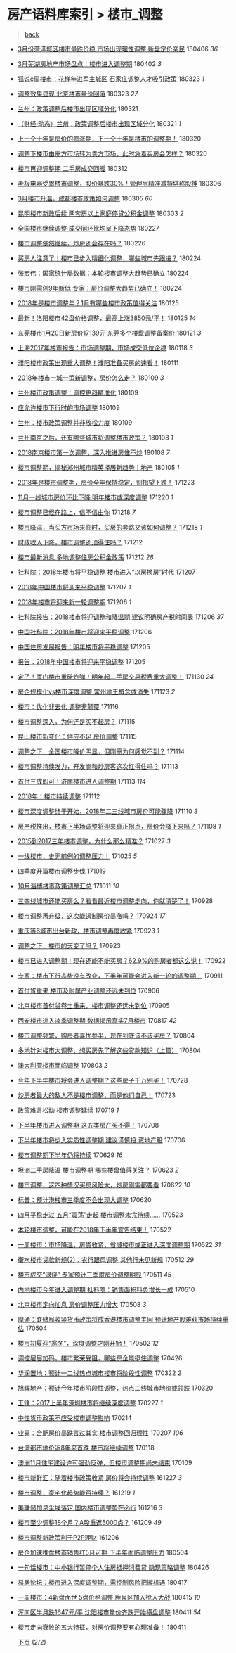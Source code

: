 [房产语料库索引](../../README.md)  > [楼市_调整](楼市_调整.md)
====
> [back](../README.md)

- [3月份菏泽城区楼市量跌价稳  市场出现理性调整  新盘定价亲民](http://jkwz.applinzi.com/ittc/7088814549249819665.html#3%E6%9C%88%E4%BB%BD%E8%8F%8F%E6%B3%BD%E5%9F%8E%E5%8C%BA%E6%A5%BC%E5%B8%82%E9%87%8F%E8%B7%8C%E4%BB%B7%E7%A8%B3++%E5%B8%82%E5%9C%BA%E5%87%BA%E7%8E%B0%E7%90%86%E6%80%A7%E8%B0%83%E6%95%B4++%E6%96%B0%E7%9B%98%E5%AE%9A%E4%BB%B7%E4%BA%B2%E6%B0%91) 180406 *36* 
- [3月芜湖房地产市场盘点：楼市进入调整期](http://jkwz.applinzi.com/ittc/7087344026225476615.html#3%E6%9C%88%E8%8A%9C%E6%B9%96%E6%88%BF%E5%9C%B0%E4%BA%A7%E5%B8%82%E5%9C%BA%E7%9B%98%E7%82%B9%EF%BC%9A%E6%A5%BC%E5%B8%82%E8%BF%9B%E5%85%A5%E8%B0%83%E6%95%B4%E6%9C%9F) 180402 *3* 
- [狐说e周楼市：花样年进军主城区 石家庄调整人才吸引政策](http://jkwz.applinzi.com/ittc/7083620776249132049.html#%E7%8B%90%E8%AF%B4e%E5%91%A8%E6%A5%BC%E5%B8%82%EF%BC%9A%E8%8A%B1%E6%A0%B7%E5%B9%B4%E8%BF%9B%E5%86%9B%E4%B8%BB%E5%9F%8E%E5%8C%BA+%E7%9F%B3%E5%AE%B6%E5%BA%84%E8%B0%83%E6%95%B4%E4%BA%BA%E6%89%8D%E5%90%B8%E5%BC%95%E6%94%BF%E7%AD%96) 180323 *1* 
- [调整效果显现 北京楼市量价回落](http://jkwz.applinzi.com/ittc/7083517562652722192.html#%E8%B0%83%E6%95%B4%E6%95%88%E6%9E%9C%E6%98%BE%E7%8E%B0+%E5%8C%97%E4%BA%AC%E6%A5%BC%E5%B8%82%E9%87%8F%E4%BB%B7%E5%9B%9E%E8%90%BD) 180323 *27* 
- [兰州：政策调整后楼市出现区域分化](http://jkwz.applinzi.com/ittc/7082921753972311046.html#%E5%85%B0%E5%B7%9E%EF%BC%9A%E6%94%BF%E7%AD%96%E8%B0%83%E6%95%B4%E5%90%8E%E6%A5%BC%E5%B8%82%E5%87%BA%E7%8E%B0%E5%8C%BA%E5%9F%9F%E5%88%86%E5%8C%96) 180321  
- [（财经·动态）兰州：政策调整后楼市出现区域分化](http://jkwz.applinzi.com/ittc/7082871397510808587.html#%EF%BC%88%E8%B4%A2%E7%BB%8F%C2%B7%E5%8A%A8%E6%80%81%EF%BC%89%E5%85%B0%E5%B7%9E%EF%BC%9A%E6%94%BF%E7%AD%96%E8%B0%83%E6%95%B4%E5%90%8E%E6%A5%BC%E5%B8%82%E5%87%BA%E7%8E%B0%E5%8C%BA%E5%9F%9F%E5%88%86%E5%8C%96) 180321 *1* 
- [上一个十年是房价的疯涨期，下一个十年是楼市的调整期！](http://jkwz.applinzi.com/ittc/7082618156596331526.html#%E4%B8%8A%E4%B8%80%E4%B8%AA%E5%8D%81%E5%B9%B4%E6%98%AF%E6%88%BF%E4%BB%B7%E7%9A%84%E7%96%AF%E6%B6%A8%E6%9C%9F%EF%BC%8C%E4%B8%8B%E4%B8%80%E4%B8%AA%E5%8D%81%E5%B9%B4%E6%98%AF%E6%A5%BC%E5%B8%82%E7%9A%84%E8%B0%83%E6%95%B4%E6%9C%9F%EF%BC%81) 180320  
- [调整下楼市由需方市场转为卖方市场，此时急着买房会怎样？](http://jkwz.applinzi.com/ittc/7082299416675615761.html#%E8%B0%83%E6%95%B4%E4%B8%8B%E6%A5%BC%E5%B8%82%E7%94%B1%E9%9C%80%E6%96%B9%E5%B8%82%E5%9C%BA%E8%BD%AC%E4%B8%BA%E5%8D%96%E6%96%B9%E5%B8%82%E5%9C%BA%EF%BC%8C%E6%AD%A4%E6%97%B6%E6%80%A5%E7%9D%80%E4%B9%B0%E6%88%BF%E4%BC%9A%E6%80%8E%E6%A0%B7%EF%BC%9F) 180320  
- [楼市再迎调整期 二手房成交回暖](http://jkwz.applinzi.com/ittc/7079667861943747595.html#%E6%A5%BC%E5%B8%82%E5%86%8D%E8%BF%8E%E8%B0%83%E6%95%B4%E6%9C%9F+%E4%BA%8C%E6%89%8B%E6%88%BF%E6%88%90%E4%BA%A4%E5%9B%9E%E6%9A%96) 180312  
- [老板电器受累楼市调整，股价暴跌30%！管理层精准减持堪称股神](http://jkwz.applinzi.com/ittc/7077326225674863627.html#%E8%80%81%E6%9D%BF%E7%94%B5%E5%99%A8%E5%8F%97%E7%B4%AF%E6%A5%BC%E5%B8%82%E8%B0%83%E6%95%B4%EF%BC%8C%E8%82%A1%E4%BB%B7%E6%9A%B4%E8%B7%8C30%25%EF%BC%81%E7%AE%A1%E7%90%86%E5%B1%82%E7%B2%BE%E5%87%86%E5%87%8F%E6%8C%81%E5%A0%AA%E7%A7%B0%E8%82%A1%E7%A5%9E) 180306  
- [3月楼市升温，成都楼市政策如何调整](http://jkwz.applinzi.com/ittc/7076959424105415696.html#3%E6%9C%88%E6%A5%BC%E5%B8%82%E5%8D%87%E6%B8%A9%EF%BC%8C%E6%88%90%E9%83%BD%E6%A5%BC%E5%B8%82%E6%94%BF%E7%AD%96%E5%A6%82%E4%BD%95%E8%B0%83%E6%95%B4) 180305 *60* 
- [昆明楼市新政后续 两套房以上家庭停贷公积金调整](http://jkwz.applinzi.com/ittc/7076170249940763665.html#%E6%98%86%E6%98%8E%E6%A5%BC%E5%B8%82%E6%96%B0%E6%94%BF%E5%90%8E%E7%BB%AD+%E4%B8%A4%E5%A5%97%E6%88%BF%E4%BB%A5%E4%B8%8A%E5%AE%B6%E5%BA%AD%E5%81%9C%E8%B4%B7%E5%85%AC%E7%A7%AF%E9%87%91%E8%B0%83%E6%95%B4) 180303 *2* 
- [全国楼市继续调整 成交同环比均呈下降态势](http://jkwz.applinzi.com/ittc/7074782372329686023.html#%E5%85%A8%E5%9B%BD%E6%A5%BC%E5%B8%82%E7%BB%A7%E7%BB%AD%E8%B0%83%E6%95%B4+%E6%88%90%E4%BA%A4%E5%90%8C%E7%8E%AF%E6%AF%94%E5%9D%87%E5%91%88%E4%B8%8B%E9%99%8D%E6%80%81%E5%8A%BF) 180227  
- [楼市调整依然继续，炒房还会存在吗？](http://jkwz.applinzi.com/ittc/7074523858197808134.html#%E6%A5%BC%E5%B8%82%E8%B0%83%E6%95%B4%E4%BE%9D%E7%84%B6%E7%BB%A7%E7%BB%AD%EF%BC%8C%E7%82%92%E6%88%BF%E8%BF%98%E4%BC%9A%E5%AD%98%E5%9C%A8%E5%90%97%EF%BC%9F) 180226  
- [买房人注意了！楼市已步入精细化调整，哪些城市先跟进？](http://jkwz.applinzi.com/ittc/7073718299135575050.html#%E4%B9%B0%E6%88%BF%E4%BA%BA%E6%B3%A8%E6%84%8F%E4%BA%86%EF%BC%81%E6%A5%BC%E5%B8%82%E5%B7%B2%E6%AD%A5%E5%85%A5%E7%B2%BE%E7%BB%86%E5%8C%96%E8%B0%83%E6%95%B4%EF%BC%8C%E5%93%AA%E4%BA%9B%E5%9F%8E%E5%B8%82%E5%85%88%E8%B7%9F%E8%BF%9B%EF%BC%9F) 180224  
- [张宏伟：国家统计局数据：本轮楼市调整大趋势已确立](http://jkwz.applinzi.com/ittc/7073711139622224903.html#%E5%BC%A0%E5%AE%8F%E4%BC%9F%EF%BC%9A%E5%9B%BD%E5%AE%B6%E7%BB%9F%E8%AE%A1%E5%B1%80%E6%95%B0%E6%8D%AE%EF%BC%9A%E6%9C%AC%E8%BD%AE%E6%A5%BC%E5%B8%82%E8%B0%83%E6%95%B4%E5%A4%A7%E8%B6%8B%E5%8A%BF%E5%B7%B2%E7%A1%AE%E7%AB%8B) 180224  
- [楼市刚需创9年新低 专家：房价调整大趋势已确立！](http://jkwz.applinzi.com/ittc/7073694484376585226.html#%E6%A5%BC%E5%B8%82%E5%88%9A%E9%9C%80%E5%88%9B9%E5%B9%B4%E6%96%B0%E4%BD%8E+%E4%B8%93%E5%AE%B6%EF%BC%9A%E6%88%BF%E4%BB%B7%E8%B0%83%E6%95%B4%E5%A4%A7%E8%B6%8B%E5%8A%BF%E5%B7%B2%E7%A1%AE%E7%AB%8B%EF%BC%81) 180224  
- [2018年是楼市调整年？1月有哪些楼市政策值得关注](http://jkwz.applinzi.com/ittc/7062551213013206027.html#2018%E5%B9%B4%E6%98%AF%E6%A5%BC%E5%B8%82%E8%B0%83%E6%95%B4%E5%B9%B4%EF%BC%9F1%E6%9C%88%E6%9C%89%E5%93%AA%E4%BA%9B%E6%A5%BC%E5%B8%82%E6%94%BF%E7%AD%96%E5%80%BC%E5%BE%97%E5%85%B3%E6%B3%A8) 180125  
- [最新！洛阳楼市42盘价格调整，最高上涨3850元/平！](http://jkwz.applinzi.com/ittc/7062531665300030480.html#%E6%9C%80%E6%96%B0%EF%BC%81%E6%B4%9B%E9%98%B3%E6%A5%BC%E5%B8%8242%E7%9B%98%E4%BB%B7%E6%A0%BC%E8%B0%83%E6%95%B4%EF%BC%8C%E6%9C%80%E9%AB%98%E4%B8%8A%E6%B6%A83850%E5%85%83%2F%E5%B9%B3%EF%BC%81) 180125 *14* 
- [东莞楼市1月20日新房价17139元 东莞多个楼盘调整备案价](http://jkwz.applinzi.com/ittc/7061122332016247814.html#%E4%B8%9C%E8%8E%9E%E6%A5%BC%E5%B8%821%E6%9C%8820%E6%97%A5%E6%96%B0%E6%88%BF%E4%BB%B717139%E5%85%83+%E4%B8%9C%E8%8E%9E%E5%A4%9A%E4%B8%AA%E6%A5%BC%E7%9B%98%E8%B0%83%E6%95%B4%E5%A4%87%E6%A1%88%E4%BB%B7) 180121 *3* 
- [上海2017年楼市报告：市场调整期，市场成交低位企稳](http://jkwz.applinzi.com/ittc/7059962033401758730.html#%E4%B8%8A%E6%B5%B72017%E5%B9%B4%E6%A5%BC%E5%B8%82%E6%8A%A5%E5%91%8A%EF%BC%9A%E5%B8%82%E5%9C%BA%E8%B0%83%E6%95%B4%E6%9C%9F%EF%BC%8C%E5%B8%82%E5%9C%BA%E6%88%90%E4%BA%A4%E4%BD%8E%E4%BD%8D%E4%BC%81%E7%A8%B3) 180118 *3* 
- [濮阳楼市政策出现重大调整！濮阳准备买房的速看！](http://jkwz.applinzi.com/ittc/7057195524577297415.html#%E6%BF%AE%E9%98%B3%E6%A5%BC%E5%B8%82%E6%94%BF%E7%AD%96%E5%87%BA%E7%8E%B0%E9%87%8D%E5%A4%A7%E8%B0%83%E6%95%B4%EF%BC%81%E6%BF%AE%E9%98%B3%E5%87%86%E5%A4%87%E4%B9%B0%E6%88%BF%E7%9A%84%E9%80%9F%E7%9C%8B%EF%BC%81) 180111  
- [2018年楼市一城一策新调整，房价怎么走？](http://jkwz.applinzi.com/ittc/7056730206532797450.html#2018%E5%B9%B4%E6%A5%BC%E5%B8%82%E4%B8%80%E5%9F%8E%E4%B8%80%E7%AD%96%E6%96%B0%E8%B0%83%E6%95%B4%EF%BC%8C%E6%88%BF%E4%BB%B7%E6%80%8E%E4%B9%88%E8%B5%B0%EF%BC%9F) 180109 *3* 
- [兰州楼市政策调整：调控更趋精准化](http://jkwz.applinzi.com/ittc/7056708632526193670.html#%E5%85%B0%E5%B7%9E%E6%A5%BC%E5%B8%82%E6%94%BF%E7%AD%96%E8%B0%83%E6%95%B4%EF%BC%9A%E8%B0%83%E6%8E%A7%E6%9B%B4%E8%B6%8B%E7%B2%BE%E5%87%86%E5%8C%96) 180109  
- [应允许楼市下行时的市场调整](http://jkwz.applinzi.com/ittc/7056523409578525712.html#%E5%BA%94%E5%85%81%E8%AE%B8%E6%A5%BC%E5%B8%82%E4%B8%8B%E8%A1%8C%E6%97%B6%E7%9A%84%E5%B8%82%E5%9C%BA%E8%B0%83%E6%95%B4) 180109  
- [兰州：楼市政策调整并非放松力度](http://jkwz.applinzi.com/ittc/7056480951914202123.html#%E5%85%B0%E5%B7%9E%EF%BC%9A%E6%A5%BC%E5%B8%82%E6%94%BF%E7%AD%96%E8%B0%83%E6%95%B4%E5%B9%B6%E9%9D%9E%E6%94%BE%E6%9D%BE%E5%8A%9B%E5%BA%A6) 180109  
- [兰州南京之后，还有哪些城市将调整楼市政策？](http://jkwz.applinzi.com/ittc/7056285852219474950.html#%E5%85%B0%E5%B7%9E%E5%8D%97%E4%BA%AC%E4%B9%8B%E5%90%8E%EF%BC%8C%E8%BF%98%E6%9C%89%E5%93%AA%E4%BA%9B%E5%9F%8E%E5%B8%82%E5%B0%86%E8%B0%83%E6%95%B4%E6%A5%BC%E5%B8%82%E6%94%BF%E7%AD%96%EF%BC%9F) 180108 *1* 
- [2018南京楼市第一次调整，深入推进房住不炒](http://jkwz.applinzi.com/ittc/7056152019952206864.html#2018%E5%8D%97%E4%BA%AC%E6%A5%BC%E5%B8%82%E7%AC%AC%E4%B8%80%E6%AC%A1%E8%B0%83%E6%95%B4%EF%BC%8C%E6%B7%B1%E5%85%A5%E6%8E%A8%E8%BF%9B%E6%88%BF%E4%BD%8F%E4%B8%8D%E7%82%92) 180108 *7* 
- [楼市调整期，揭秘郑州城市精英择居新趋势｜地产](http://jkwz.applinzi.com/ittc/7055036411751695366.html#%E6%A5%BC%E5%B8%82%E8%B0%83%E6%95%B4%E6%9C%9F%EF%BC%8C%E6%8F%AD%E7%A7%98%E9%83%91%E5%B7%9E%E5%9F%8E%E5%B8%82%E7%B2%BE%E8%8B%B1%E6%8B%A9%E5%B1%85%E6%96%B0%E8%B6%8B%E5%8A%BF%EF%BD%9C%E5%9C%B0%E4%BA%A7) 180105 *1* 
- [2018年是楼市调整期，房价全年保持稳定，别指望下跌！](http://jkwz.applinzi.com/ittc/7050054010449429521.html#2018%E5%B9%B4%E6%98%AF%E6%A5%BC%E5%B8%82%E8%B0%83%E6%95%B4%E6%9C%9F%EF%BC%8C%E6%88%BF%E4%BB%B7%E5%85%A8%E5%B9%B4%E4%BF%9D%E6%8C%81%E7%A8%B3%E5%AE%9A%EF%BC%8C%E5%88%AB%E6%8C%87%E6%9C%9B%E4%B8%8B%E8%B7%8C%EF%BC%81) 171223  
- [11月一线城市房价环比下降 明年楼市或深度调整](http://jkwz.applinzi.com/ittc/7048700790124839952.html#11%E6%9C%88%E4%B8%80%E7%BA%BF%E5%9F%8E%E5%B8%82%E6%88%BF%E4%BB%B7%E7%8E%AF%E6%AF%94%E4%B8%8B%E9%99%8D+%E6%98%8E%E5%B9%B4%E6%A5%BC%E5%B8%82%E6%88%96%E6%B7%B1%E5%BA%A6%E8%B0%83%E6%95%B4) 171220 *1* 
- [楼市调整已经在路上，信不信由你](http://jkwz.applinzi.com/ittc/7048422616585470993.html#%E6%A5%BC%E5%B8%82%E8%B0%83%E6%95%B4%E5%B7%B2%E7%BB%8F%E5%9C%A8%E8%B7%AF%E4%B8%8A%EF%BC%8C%E4%BF%A1%E4%B8%8D%E4%BF%A1%E7%94%B1%E4%BD%A0) 171218 *7* 
- [楼市降温，当买方市场来临时，买房的套路又该如何调整？](http://jkwz.applinzi.com/ittc/7048198325080163344.html#%E6%A5%BC%E5%B8%82%E9%99%8D%E6%B8%A9%EF%BC%8C%E5%BD%93%E4%B9%B0%E6%96%B9%E5%B8%82%E5%9C%BA%E6%9D%A5%E4%B8%B4%E6%97%B6%EF%BC%8C%E4%B9%B0%E6%88%BF%E7%9A%84%E5%A5%97%E8%B7%AF%E5%8F%88%E8%AF%A5%E5%A6%82%E4%BD%95%E8%B0%83%E6%95%B4%EF%BC%9F) 171218 *1* 
- [财政收入下降，楼市调整还顶得住吗？](http://jkwz.applinzi.com/ittc/7046310055991837713.html#%E8%B4%A2%E6%94%BF%E6%94%B6%E5%85%A5%E4%B8%8B%E9%99%8D%EF%BC%8C%E6%A5%BC%E5%B8%82%E8%B0%83%E6%95%B4%E8%BF%98%E9%A1%B6%E5%BE%97%E4%BD%8F%E5%90%97%EF%BC%9F) 171212  
- [楼市最新消息 多地调整住房公积金政策](http://jkwz.applinzi.com/ittc/7046157155764274193.html#%E6%A5%BC%E5%B8%82%E6%9C%80%E6%96%B0%E6%B6%88%E6%81%AF+%E5%A4%9A%E5%9C%B0%E8%B0%83%E6%95%B4%E4%BD%8F%E6%88%BF%E5%85%AC%E7%A7%AF%E9%87%91%E6%94%BF%E7%AD%96) 171212 *28* 
- [社科院：2018年楼市将平稳调整 楼市进入“以房换房”时代](http://jkwz.applinzi.com/ittc/7044335014064423952.html#%E7%A4%BE%E7%A7%91%E9%99%A2%EF%BC%9A2018%E5%B9%B4%E6%A5%BC%E5%B8%82%E5%B0%86%E5%B9%B3%E7%A8%B3%E8%B0%83%E6%95%B4+%E6%A5%BC%E5%B8%82%E8%BF%9B%E5%85%A5%E2%80%9C%E4%BB%A5%E6%88%BF%E6%8D%A2%E6%88%BF%E2%80%9D%E6%97%B6%E4%BB%A3) 171207  
- [2018年中国楼市将迎来平稳调整](http://jkwz.applinzi.com/ittc/7044117001419621392.html#2018%E5%B9%B4%E4%B8%AD%E5%9B%BD%E6%A5%BC%E5%B8%82%E5%B0%86%E8%BF%8E%E6%9D%A5%E5%B9%B3%E7%A8%B3%E8%B0%83%E6%95%B4) 171207 *1* 
- [2018年楼市将迎来新一轮调整期](http://jkwz.applinzi.com/ittc/7044004516809147409.html#2018%E5%B9%B4%E6%A5%BC%E5%B8%82%E5%B0%86%E8%BF%8E%E6%9D%A5%E6%96%B0%E4%B8%80%E8%BD%AE%E8%B0%83%E6%95%B4%E6%9C%9F) 171206 *1* 
- [社科院报告：2018楼市将迎调整和降温期 建议明确房产税时间表](http://jkwz.applinzi.com/ittc/7043969286165496848.html#%E7%A4%BE%E7%A7%91%E9%99%A2%E6%8A%A5%E5%91%8A%EF%BC%9A2018%E6%A5%BC%E5%B8%82%E5%B0%86%E8%BF%8E%E8%B0%83%E6%95%B4%E5%92%8C%E9%99%8D%E6%B8%A9%E6%9C%9F+%E5%BB%BA%E8%AE%AE%E6%98%8E%E7%A1%AE%E6%88%BF%E4%BA%A7%E7%A8%8E%E6%97%B6%E9%97%B4%E8%A1%A8) 171206 *37* 
- [中国社科院：2018年楼市将迎来平稳调整](http://jkwz.applinzi.com/ittc/7043885268015252496.html#%E4%B8%AD%E5%9B%BD%E7%A4%BE%E7%A7%91%E9%99%A2%EF%BC%9A2018%E5%B9%B4%E6%A5%BC%E5%B8%82%E5%B0%86%E8%BF%8E%E6%9D%A5%E5%B9%B3%E7%A8%B3%E8%B0%83%E6%95%B4) 171206  
- [中国住房发展报告：明年楼市将平稳调整](http://jkwz.applinzi.com/ittc/7043716734731682832.html#%E4%B8%AD%E5%9B%BD%E4%BD%8F%E6%88%BF%E5%8F%91%E5%B1%95%E6%8A%A5%E5%91%8A%EF%BC%9A%E6%98%8E%E5%B9%B4%E6%A5%BC%E5%B8%82%E5%B0%86%E5%B9%B3%E7%A8%B3%E8%B0%83%E6%95%B4) 171205  
- [报告：2018年中国楼市将迎来平稳调整](http://jkwz.applinzi.com/ittc/7043680685628326929.html#%E6%8A%A5%E5%91%8A%EF%BC%9A2018%E5%B9%B4%E4%B8%AD%E5%9B%BD%E6%A5%BC%E5%B8%82%E5%B0%86%E8%BF%8E%E6%9D%A5%E5%B9%B3%E7%A8%B3%E8%B0%83%E6%95%B4) 171205  
- [定了！厦门楼市重磅炸弹！明年起二手房交易税费重大调整！](http://jkwz.applinzi.com/ittc/7041742795079943184.html#%E5%AE%9A%E4%BA%86%EF%BC%81%E5%8E%A6%E9%97%A8%E6%A5%BC%E5%B8%82%E9%87%8D%E7%A3%85%E7%82%B8%E5%BC%B9%EF%BC%81%E6%98%8E%E5%B9%B4%E8%B5%B7%E4%BA%8C%E6%89%8B%E6%88%BF%E4%BA%A4%E6%98%93%E7%A8%8E%E8%B4%B9%E9%87%8D%E5%A4%A7%E8%B0%83%E6%95%B4%EF%BC%81) 171130 *24* 
- [房企规模化vs楼市深度调整 常州地王概念或消失](http://jkwz.applinzi.com/ittc/7039161065508701201.html#%E6%88%BF%E4%BC%81%E8%A7%84%E6%A8%A1%E5%8C%96vs%E6%A5%BC%E5%B8%82%E6%B7%B1%E5%BA%A6%E8%B0%83%E6%95%B4+%E5%B8%B8%E5%B7%9E%E5%9C%B0%E7%8E%8B%E6%A6%82%E5%BF%B5%E6%88%96%E6%B6%88%E5%A4%B1) 171123 *2* 
- [楼市：优化非去化 调整非颠覆](http://jkwz.applinzi.com/ittc/7036602483764364305.html#%E6%A5%BC%E5%B8%82%EF%BC%9A%E4%BC%98%E5%8C%96%E9%9D%9E%E5%8E%BB%E5%8C%96+%E8%B0%83%E6%95%B4%E9%9D%9E%E9%A2%A0%E8%A6%86) 171116  
- [楼市调整深入，为何还是买不起房？](http://jkwz.applinzi.com/ittc/7036198740426228753.html#%E6%A5%BC%E5%B8%82%E8%B0%83%E6%95%B4%E6%B7%B1%E5%85%A5%EF%BC%8C%E4%B8%BA%E4%BD%95%E8%BF%98%E6%98%AF%E4%B9%B0%E4%B8%8D%E8%B5%B7%E6%88%BF%EF%BC%9F) 171115  
- [昆山楼市新变化：供应不足 房价调整](http://jkwz.applinzi.com/ittc/7036060161821639696.html#%E6%98%86%E5%B1%B1%E6%A5%BC%E5%B8%82%E6%96%B0%E5%8F%98%E5%8C%96%EF%BC%9A%E4%BE%9B%E5%BA%94%E4%B8%8D%E8%B6%B3+%E6%88%BF%E4%BB%B7%E8%B0%83%E6%95%B4) 171115  
- [调整之下，全国楼市降价明显，但刚需为何感觉不到？](http://jkwz.applinzi.com/ittc/7035892590669464593.html#%E8%B0%83%E6%95%B4%E4%B9%8B%E4%B8%8B%EF%BC%8C%E5%85%A8%E5%9B%BD%E6%A5%BC%E5%B8%82%E9%99%8D%E4%BB%B7%E6%98%8E%E6%98%BE%EF%BC%8C%E4%BD%86%E5%88%9A%E9%9C%80%E4%B8%BA%E4%BD%95%E6%84%9F%E8%A7%89%E4%B8%8D%E5%88%B0%EF%BC%9F) 171114  
- [楼市调整持续发力，开发商和炒房客这次扛得住吗？](http://jkwz.applinzi.com/ittc/7035533048173560849.html#%E6%A5%BC%E5%B8%82%E8%B0%83%E6%95%B4%E6%8C%81%E7%BB%AD%E5%8F%91%E5%8A%9B%EF%BC%8C%E5%BC%80%E5%8F%91%E5%95%86%E5%92%8C%E7%82%92%E6%88%BF%E5%AE%A2%E8%BF%99%E6%AC%A1%E6%89%9B%E5%BE%97%E4%BD%8F%E5%90%97%EF%BC%9F) 171113  
- [首付三成即可！济南楼市进入调整期](http://jkwz.applinzi.com/ittc/7035233455292548112.html#%E9%A6%96%E4%BB%98%E4%B8%89%E6%88%90%E5%8D%B3%E5%8F%AF%EF%BC%81%E6%B5%8E%E5%8D%97%E6%A5%BC%E5%B8%82%E8%BF%9B%E5%85%A5%E8%B0%83%E6%95%B4%E6%9C%9F) 171113 *114* 
- [2018年：楼市持续调整](http://jkwz.applinzi.com/ittc/7034845056257754129.html#2018%E5%B9%B4%EF%BC%9A%E6%A5%BC%E5%B8%82%E6%8C%81%E7%BB%AD%E8%B0%83%E6%95%B4) 171112  
- [楼市深度调整终于开始，2018年二三线城市房价可能骤降](http://jkwz.applinzi.com/ittc/7034430720892732433.html#%E6%A5%BC%E5%B8%82%E6%B7%B1%E5%BA%A6%E8%B0%83%E6%95%B4%E7%BB%88%E4%BA%8E%E5%BC%80%E5%A7%8B%EF%BC%8C2018%E5%B9%B4%E4%BA%8C%E4%B8%89%E7%BA%BF%E5%9F%8E%E5%B8%82%E6%88%BF%E4%BB%B7%E5%8F%AF%E8%83%BD%E9%AA%A4%E9%99%8D) 171110 *3* 
- [房产税推出，楼市下半场调整将迎来真正拐点，房价会降下来吗？](http://jkwz.applinzi.com/ittc/7033522852899324944.html#%E6%88%BF%E4%BA%A7%E7%A8%8E%E6%8E%A8%E5%87%BA%EF%BC%8C%E6%A5%BC%E5%B8%82%E4%B8%8B%E5%8D%8A%E5%9C%BA%E8%B0%83%E6%95%B4%E5%B0%86%E8%BF%8E%E6%9D%A5%E7%9C%9F%E6%AD%A3%E6%8B%90%E7%82%B9%EF%BC%8C%E6%88%BF%E4%BB%B7%E4%BC%9A%E9%99%8D%E4%B8%8B%E6%9D%A5%E5%90%97%EF%BC%9F) 171108 *1* 
- [2015到2017三年楼市调整，为什么那么精准？](http://jkwz.applinzi.com/ittc/7029073951068783632.html#2015%E5%88%B02017%E4%B8%89%E5%B9%B4%E6%A5%BC%E5%B8%82%E8%B0%83%E6%95%B4%EF%BC%8C%E4%B8%BA%E4%BB%80%E4%B9%88%E9%82%A3%E4%B9%88%E7%B2%BE%E5%87%86%EF%BC%9F) 171027 *3* 
- [一线楼市，史无前例的调整压力！](http://jkwz.applinzi.com/ittc/7028379488419857425.html#%E4%B8%80%E7%BA%BF%E6%A5%BC%E5%B8%82%EF%BC%8C%E5%8F%B2%E6%97%A0%E5%89%8D%E4%BE%8B%E7%9A%84%E8%B0%83%E6%95%B4%E5%8E%8B%E5%8A%9B%EF%BC%81) 171025 *5* 
- [四季度开篇楼市调整步伐](http://jkwz.applinzi.com/ittc/7026096381532570640.html#%E5%9B%9B%E5%AD%A3%E5%BA%A6%E5%BC%80%E7%AF%87%E6%A5%BC%E5%B8%82%E8%B0%83%E6%95%B4%E6%AD%A5%E4%BC%90) 171019  
- [10月淄博楼市政策调整汇总](http://jkwz.applinzi.com/ittc/7022987299950953488.html#10%E6%9C%88%E6%B7%84%E5%8D%9A%E6%A5%BC%E5%B8%82%E6%94%BF%E7%AD%96%E8%B0%83%E6%95%B4%E6%B1%87%E6%80%BB) 171011 *10* 
- [三四线城市还能买房么？看看最近楼市调整走向，你就清楚了！](http://jkwz.applinzi.com/ittc/7018364126466950160.html#%E4%B8%89%E5%9B%9B%E7%BA%BF%E5%9F%8E%E5%B8%82%E8%BF%98%E8%83%BD%E4%B9%B0%E6%88%BF%E4%B9%88%EF%BC%9F%E7%9C%8B%E7%9C%8B%E6%9C%80%E8%BF%91%E6%A5%BC%E5%B8%82%E8%B0%83%E6%95%B4%E8%B5%B0%E5%90%91%EF%BC%8C%E4%BD%A0%E5%B0%B1%E6%B8%85%E6%A5%9A%E4%BA%86%EF%BC%81) 170928  
- [楼市调整再升级，这次能遏制房价暴涨吗？](http://jkwz.applinzi.com/ittc/7016840171100832784.html#%E6%A5%BC%E5%B8%82%E8%B0%83%E6%95%B4%E5%86%8D%E5%8D%87%E7%BA%A7%EF%BC%8C%E8%BF%99%E6%AC%A1%E8%83%BD%E9%81%8F%E5%88%B6%E6%88%BF%E4%BB%B7%E6%9A%B4%E6%B6%A8%E5%90%97%EF%BC%9F) 170924 *17* 
- [重庆等6城市出台新政，楼市调整再度收紧](http://jkwz.applinzi.com/ittc/7016566481436017681.html#%E9%87%8D%E5%BA%86%E7%AD%896%E5%9F%8E%E5%B8%82%E5%87%BA%E5%8F%B0%E6%96%B0%E6%94%BF%EF%BC%8C%E6%A5%BC%E5%B8%82%E8%B0%83%E6%95%B4%E5%86%8D%E5%BA%A6%E6%94%B6%E7%B4%A7) 170923 *1* 
- [调整之下，楼市的天变了吗？](http://jkwz.applinzi.com/ittc/7016495657215591440.html#%E8%B0%83%E6%95%B4%E4%B9%8B%E4%B8%8B%EF%BC%8C%E6%A5%BC%E5%B8%82%E7%9A%84%E5%A4%A9%E5%8F%98%E4%BA%86%E5%90%97%EF%BC%9F) 170923  
- [楼市已进入调整期！现在还能不能买房？62.9%的购房者都这么说！](http://jkwz.applinzi.com/ittc/7016207353685476368.html#%E6%A5%BC%E5%B8%82%E5%B7%B2%E8%BF%9B%E5%85%A5%E8%B0%83%E6%95%B4%E6%9C%9F%EF%BC%81%E7%8E%B0%E5%9C%A8%E8%BF%98%E8%83%BD%E4%B8%8D%E8%83%BD%E4%B9%B0%E6%88%BF%EF%BC%9F62.9%25%E7%9A%84%E8%B4%AD%E6%88%BF%E8%80%85%E9%83%BD%E8%BF%99%E4%B9%88%E8%AF%B4%EF%BC%81) 170922  
- [专家：楼市下行态势没有改变，下半年可能会进入新一轮的调整期！](http://jkwz.applinzi.com/ittc/7011985482219783184.html#%E4%B8%93%E5%AE%B6%EF%BC%9A%E6%A5%BC%E5%B8%82%E4%B8%8B%E8%A1%8C%E6%80%81%E5%8A%BF%E6%B2%A1%E6%9C%89%E6%94%B9%E5%8F%98%EF%BC%8C%E4%B8%8B%E5%8D%8A%E5%B9%B4%E5%8F%AF%E8%83%BD%E4%BC%9A%E8%BF%9B%E5%85%A5%E6%96%B0%E4%B8%80%E8%BD%AE%E7%9A%84%E8%B0%83%E6%95%B4%E6%9C%9F%EF%BC%81) 170911  
- [首付贷重来 楼市及附属产业调整还远未到位](http://jkwz.applinzi.com/ittc/7010216834513765393.html#%E9%A6%96%E4%BB%98%E8%B4%B7%E9%87%8D%E6%9D%A5+%E6%A5%BC%E5%B8%82%E5%8F%8A%E9%99%84%E5%B1%9E%E4%BA%A7%E4%B8%9A%E8%B0%83%E6%95%B4%E8%BF%98%E8%BF%9C%E6%9C%AA%E5%88%B0%E4%BD%8D) 170906  
- [北京楼市首付贷卷土重来，楼市调整还远未到位](http://jkwz.applinzi.com/ittc/7009887214706885648.html#%E5%8C%97%E4%BA%AC%E6%A5%BC%E5%B8%82%E9%A6%96%E4%BB%98%E8%B4%B7%E5%8D%B7%E5%9C%9F%E9%87%8D%E6%9D%A5%EF%BC%8C%E6%A5%BC%E5%B8%82%E8%B0%83%E6%95%B4%E8%BF%98%E8%BF%9C%E6%9C%AA%E5%88%B0%E4%BD%8D) 170905  
- [西安楼市进入淡季调整期 数据揭示真实7月楼市](http://jkwz.applinzi.com/ittc/7002726401319633936.html#%E8%A5%BF%E5%AE%89%E6%A5%BC%E5%B8%82%E8%BF%9B%E5%85%A5%E6%B7%A1%E5%AD%A3%E8%B0%83%E6%95%B4%E6%9C%9F+%E6%95%B0%E6%8D%AE%E6%8F%AD%E7%A4%BA%E7%9C%9F%E5%AE%9E7%E6%9C%88%E6%A5%BC%E5%B8%82) 170817 *42* 
- [楼市调整频繁，购房者喜忧参半，现在到底该不该买房？](http://jkwz.applinzi.com/ittc/6998054588522169361.html#%E6%A5%BC%E5%B8%82%E8%B0%83%E6%95%B4%E9%A2%91%E7%B9%81%EF%BC%8C%E8%B4%AD%E6%88%BF%E8%80%85%E5%96%9C%E5%BF%A7%E5%8F%82%E5%8D%8A%EF%BC%8C%E7%8E%B0%E5%9C%A8%E5%88%B0%E5%BA%95%E8%AF%A5%E4%B8%8D%E8%AF%A5%E4%B9%B0%E6%88%BF%EF%BC%9F) 170804  
- [多地针对楼市大调整，想买房先了解这些贷款知识（上篇）](http://jkwz.applinzi.com/ittc/6997957657640829968.html#%E5%A4%9A%E5%9C%B0%E9%92%88%E5%AF%B9%E6%A5%BC%E5%B8%82%E5%A4%A7%E8%B0%83%E6%95%B4%EF%BC%8C%E6%83%B3%E4%B9%B0%E6%88%BF%E5%85%88%E4%BA%86%E8%A7%A3%E8%BF%99%E4%BA%9B%E8%B4%B7%E6%AC%BE%E7%9F%A5%E8%AF%86%EF%BC%88%E4%B8%8A%E7%AF%87%EF%BC%89) 170804  
- [澳大利亚楼市面临调整](http://jkwz.applinzi.com/ittc/6997534458629325840.html#%E6%BE%B3%E5%A4%A7%E5%88%A9%E4%BA%9A%E6%A5%BC%E5%B8%82%E9%9D%A2%E4%B8%B4%E8%B0%83%E6%95%B4) 170803 *2* 
- [今年下半年楼市将会进入调整期？这些房子千万别买！](http://jkwz.applinzi.com/ittc/6995419150317782032.html#%E4%BB%8A%E5%B9%B4%E4%B8%8B%E5%8D%8A%E5%B9%B4%E6%A5%BC%E5%B8%82%E5%B0%86%E4%BC%9A%E8%BF%9B%E5%85%A5%E8%B0%83%E6%95%B4%E6%9C%9F%EF%BC%9F%E8%BF%99%E4%BA%9B%E6%88%BF%E5%AD%90%E5%8D%83%E4%B8%87%E5%88%AB%E4%B9%B0%EF%BC%81) 170728  
- [炒房者最大的敌人不是楼市调整，而是他们自己！](http://jkwz.applinzi.com/ittc/6993553989579572241.html#%E7%82%92%E6%88%BF%E8%80%85%E6%9C%80%E5%A4%A7%E7%9A%84%E6%95%8C%E4%BA%BA%E4%B8%8D%E6%98%AF%E6%A5%BC%E5%B8%82%E8%B0%83%E6%95%B4%EF%BC%8C%E8%80%8C%E6%98%AF%E4%BB%96%E4%BB%AC%E8%87%AA%E5%B7%B1%EF%BC%81) 170723  
- [政策难言松动 楼市调整延续](http://jkwz.applinzi.com/ittc/6991928465472095248.html#%E6%94%BF%E7%AD%96%E9%9A%BE%E8%A8%80%E6%9D%BE%E5%8A%A8+%E6%A5%BC%E5%B8%82%E8%B0%83%E6%95%B4%E5%BB%B6%E7%BB%AD) 170719 *1* 
- [下半年楼市进入调整期 这五类房产买不得！](http://jkwz.applinzi.com/ittc/6987872561063789573.html#%E4%B8%8B%E5%8D%8A%E5%B9%B4%E6%A5%BC%E5%B8%82%E8%BF%9B%E5%85%A5%E8%B0%83%E6%95%B4%E6%9C%9F+%E8%BF%99%E4%BA%94%E7%B1%BB%E6%88%BF%E4%BA%A7%E4%B9%B0%E4%B8%8D%E5%BE%97%EF%BC%81) 170708  
- [下半年楼市将步入实质性调整期 建议谨慎投 资地产股](http://jkwz.applinzi.com/ittc/6987075597028033552.html#%E4%B8%8B%E5%8D%8A%E5%B9%B4%E6%A5%BC%E5%B8%82%E5%B0%86%E6%AD%A5%E5%85%A5%E5%AE%9E%E8%B4%A8%E6%80%A7%E8%B0%83%E6%95%B4%E6%9C%9F+%E5%BB%BA%E8%AE%AE%E8%B0%A8%E6%85%8E%E6%8A%95+%E8%B5%84%E5%9C%B0%E4%BA%A7%E8%82%A1) 170706  
- [楼市调整期下半年仍将持续](http://jkwz.applinzi.com/ittc/6984490266349011972.html#%E6%A5%BC%E5%B8%82%E8%B0%83%E6%95%B4%E6%9C%9F%E4%B8%8B%E5%8D%8A%E5%B9%B4%E4%BB%8D%E5%B0%86%E6%8C%81%E7%BB%AD) 170629 *16* 
- [坦洲二手房降温 楼市调整期 哪些楼盘值得关注？](http://jkwz.applinzi.com/ittc/6982267809852556292.html#%E5%9D%A6%E6%B4%B2%E4%BA%8C%E6%89%8B%E6%88%BF%E9%99%8D%E6%B8%A9+%E6%A5%BC%E5%B8%82%E8%B0%83%E6%95%B4%E6%9C%9F+%E5%93%AA%E4%BA%9B%E6%A5%BC%E7%9B%98%E5%80%BC%E5%BE%97%E5%85%B3%E6%B3%A8%EF%BC%9F) 170623 *2* 
- [楼市调整，这四种情况买房风险大，炒房刚需都要看](http://jkwz.applinzi.com/ittc/6982012419747349509.html#%E6%A5%BC%E5%B8%82%E8%B0%83%E6%95%B4%EF%BC%8C%E8%BF%99%E5%9B%9B%E7%A7%8D%E6%83%85%E5%86%B5%E4%B9%B0%E6%88%BF%E9%A3%8E%E9%99%A9%E5%A4%A7%EF%BC%8C%E7%82%92%E6%88%BF%E5%88%9A%E9%9C%80%E9%83%BD%E8%A6%81%E7%9C%8B) 170622 *10* 
- [标普：预计港楼市三季度不会出现大调整](http://jkwz.applinzi.com/ittc/6981243055758640132.html#%E6%A0%87%E6%99%AE%EF%BC%9A%E9%A2%84%E8%AE%A1%E6%B8%AF%E6%A5%BC%E5%B8%82%E4%B8%89%E5%AD%A3%E5%BA%A6%E4%B8%8D%E4%BC%9A%E5%87%BA%E7%8E%B0%E5%A4%A7%E8%B0%83%E6%95%B4) 170620  
- [四月平稳走过 五月“震荡”走起 楼市调整未完待续……](http://jkwz.applinzi.com/ittc/6970918760436204549.html#%E5%9B%9B%E6%9C%88%E5%B9%B3%E7%A8%B3%E8%B5%B0%E8%BF%87+%E4%BA%94%E6%9C%88%E2%80%9C%E9%9C%87%E8%8D%A1%E2%80%9D%E8%B5%B0%E8%B5%B7+%E6%A5%BC%E5%B8%82%E8%B0%83%E6%95%B4%E6%9C%AA%E5%AE%8C%E5%BE%85%E7%BB%AD%E2%80%A6%E2%80%A6) 170523  
- [本轮楼市调整，可能在2018年下半年宣告结束！](http://jkwz.applinzi.com/ittc/6970573783105537028.html#%E6%9C%AC%E8%BD%AE%E6%A5%BC%E5%B8%82%E8%B0%83%E6%95%B4%EF%BC%8C%E5%8F%AF%E8%83%BD%E5%9C%A82018%E5%B9%B4%E4%B8%8B%E5%8D%8A%E5%B9%B4%E5%AE%A3%E5%91%8A%E7%BB%93%E6%9D%9F%EF%BC%81) 170522  
- [一周楼市：市场降温，房贷收紧，省城楼市或正进入深度调整期](http://jkwz.applinzi.com/ittc/6970300160876741637.html#%E4%B8%80%E5%91%A8%E6%A5%BC%E5%B8%82%EF%BC%9A%E5%B8%82%E5%9C%BA%E9%99%8D%E6%B8%A9%EF%BC%8C%E6%88%BF%E8%B4%B7%E6%94%B6%E7%B4%A7%EF%BC%8C%E7%9C%81%E5%9F%8E%E6%A5%BC%E5%B8%82%E6%88%96%E6%AD%A3%E8%BF%9B%E5%85%A5%E6%B7%B1%E5%BA%A6%E8%B0%83%E6%95%B4%E6%9C%9F) 170522 *31* 
- [衡水楼市贷款新规(2)：农行跟风调整 其他行未见新规](http://jkwz.applinzi.com/ittc/6966727834696418309.html#%E8%A1%A1%E6%B0%B4%E6%A5%BC%E5%B8%82%E8%B4%B7%E6%AC%BE%E6%96%B0%E8%A7%84%282%29%EF%BC%9A%E5%86%9C%E8%A1%8C%E8%B7%9F%E9%A3%8E%E8%B0%83%E6%95%B4+%E5%85%B6%E4%BB%96%E8%A1%8C%E6%9C%AA%E8%A7%81%E6%96%B0%E8%A7%84) 170512 *29* 
- [楼市成交“退烧” 专家预计三季度房价调整明显](http://jkwz.applinzi.com/ittc/6966281786823803908.html#%E6%A5%BC%E5%B8%82%E6%88%90%E4%BA%A4%E2%80%9C%E9%80%80%E7%83%A7%E2%80%9D+%E4%B8%93%E5%AE%B6%E9%A2%84%E8%AE%A1%E4%B8%89%E5%AD%A3%E5%BA%A6%E6%88%BF%E4%BB%B7%E8%B0%83%E6%95%B4%E6%98%8E%E6%98%BE) 170511 *45* 
- [内地楼市今年进入调整期 社科院：销售面积料负增长一成](http://jkwz.applinzi.com/ittc/6965964422446056452.html#%E5%86%85%E5%9C%B0%E6%A5%BC%E5%B8%82%E4%BB%8A%E5%B9%B4%E8%BF%9B%E5%85%A5%E8%B0%83%E6%95%B4%E6%9C%9F+%E7%A4%BE%E7%A7%91%E9%99%A2%EF%BC%9A%E9%94%80%E5%94%AE%E9%9D%A2%E7%A7%AF%E6%96%99%E8%B4%9F%E5%A2%9E%E9%95%BF%E4%B8%80%E6%88%90) 170510  
- [北京楼市定向加息 房价调整压力增大](http://jkwz.applinzi.com/ittc/6965096599347790853.html#%E5%8C%97%E4%BA%AC%E6%A5%BC%E5%B8%82%E5%AE%9A%E5%90%91%E5%8A%A0%E6%81%AF+%E6%88%BF%E4%BB%B7%E8%B0%83%E6%95%B4%E5%8E%8B%E5%8A%9B%E5%A2%9E%E5%A4%A7) 170508 *3* 
- [摩通：联储局收紧货币政策将成香港楼市调整主因 预计地产股难获市场持续重估](http://jkwz.applinzi.com/ittc/6963793837276267524.html#%E6%91%A9%E9%80%9A%EF%BC%9A%E8%81%94%E5%82%A8%E5%B1%80%E6%94%B6%E7%B4%A7%E8%B4%A7%E5%B8%81%E6%94%BF%E7%AD%96%E5%B0%86%E6%88%90%E9%A6%99%E6%B8%AF%E6%A5%BC%E5%B8%82%E8%B0%83%E6%95%B4%E4%B8%BB%E5%9B%A0+%E9%A2%84%E8%AE%A1%E5%9C%B0%E4%BA%A7%E8%82%A1%E9%9A%BE%E8%8E%B7%E5%B8%82%E5%9C%BA%E6%8C%81%E7%BB%AD%E9%87%8D%E4%BC%B0) 170504  
- [楼市初夏迎“寒冬”，深度调整才刚开始！](http://jkwz.applinzi.com/ittc/6963087812789273605.html#%E6%A5%BC%E5%B8%82%E5%88%9D%E5%A4%8F%E8%BF%8E%E2%80%9C%E5%AF%92%E5%86%AC%E2%80%9D%EF%BC%8C%E6%B7%B1%E5%BA%A6%E8%B0%83%E6%95%B4%E6%89%8D%E5%88%9A%E5%BC%80%E5%A7%8B%EF%BC%81) 170502 *12* 
- [调控层层加码，楼市繁荣受阻，哪些房企能挺住调整](http://jkwz.applinzi.com/ittc/6960948819909936132.html#%E8%B0%83%E6%8E%A7%E5%B1%82%E5%B1%82%E5%8A%A0%E7%A0%81%EF%BC%8C%E6%A5%BC%E5%B8%82%E7%B9%81%E8%8D%A3%E5%8F%97%E9%98%BB%EF%BC%8C%E5%93%AA%E4%BA%9B%E6%88%BF%E4%BC%81%E8%83%BD%E6%8C%BA%E4%BD%8F%E8%B0%83%E6%95%B4) 170426  
- [华润置地：预计一二线热点城市楼市将阶段性调整](http://jkwz.applinzi.com/ittc/6947971767153984517.html#%E5%8D%8E%E6%B6%A6%E7%BD%AE%E5%9C%B0%EF%BC%9A%E9%A2%84%E8%AE%A1%E4%B8%80%E4%BA%8C%E7%BA%BF%E7%83%AD%E7%82%B9%E5%9F%8E%E5%B8%82%E6%A5%BC%E5%B8%82%E5%B0%86%E9%98%B6%E6%AE%B5%E6%80%A7%E8%B0%83%E6%95%B4) 170322 *2* 
- [旭辉地产：预计今年楼市阶段性调整，热点二线城市地价或领跌](http://jkwz.applinzi.com/ittc/6947226698302096389.html#%E6%97%AD%E8%BE%89%E5%9C%B0%E4%BA%A7%EF%BC%9A%E9%A2%84%E8%AE%A1%E4%BB%8A%E5%B9%B4%E6%A5%BC%E5%B8%82%E9%98%B6%E6%AE%B5%E6%80%A7%E8%B0%83%E6%95%B4%EF%BC%8C%E7%83%AD%E7%82%B9%E4%BA%8C%E7%BA%BF%E5%9F%8E%E5%B8%82%E5%9C%B0%E4%BB%B7%E6%88%96%E9%A2%86%E8%B7%8C) 170320  
- [王锋：2017上半年深圳楼市将继续深度调整](http://jkwz.applinzi.com/ittc/6939384799805572100.html#%E7%8E%8B%E9%94%8B%EF%BC%9A2017%E4%B8%8A%E5%8D%8A%E5%B9%B4%E6%B7%B1%E5%9C%B3%E6%A5%BC%E5%B8%82%E5%B0%86%E7%BB%A7%E7%BB%AD%E6%B7%B1%E5%BA%A6%E8%B0%83%E6%95%B4) 170227 *1* 
- [中性货币政策不应受楼市调整影响](http://jkwz.applinzi.com/ittc/6934403623529481220.html#%E4%B8%AD%E6%80%A7%E8%B4%A7%E5%B8%81%E6%94%BF%E7%AD%96%E4%B8%8D%E5%BA%94%E5%8F%97%E6%A5%BC%E5%B8%82%E8%B0%83%E6%95%B4%E5%BD%B1%E5%93%8D) 170214  
- [业界：合肥房价暴跌言过其实 楼市调整回归理性](http://jkwz.applinzi.com/ittc/6931939594772939781.html#%E4%B8%9A%E7%95%8C%EF%BC%9A%E5%90%88%E8%82%A5%E6%88%BF%E4%BB%B7%E6%9A%B4%E8%B7%8C%E8%A8%80%E8%BF%87%E5%85%B6%E5%AE%9E+%E6%A5%BC%E5%B8%82%E8%B0%83%E6%95%B4%E5%9B%9E%E5%BD%92%E7%90%86%E6%80%A7) 170207 *106* 
- [台湾都市地价近8年来首跌 楼市将继续调整](http://jkwz.applinzi.com/ittc/6924488608705938436.html#%E5%8F%B0%E6%B9%BE%E9%83%BD%E5%B8%82%E5%9C%B0%E4%BB%B7%E8%BF%918%E5%B9%B4%E6%9D%A5%E9%A6%96%E8%B7%8C+%E6%A5%BC%E5%B8%82%E5%B0%86%E7%BB%A7%E7%BB%AD%E8%B0%83%E6%95%B4) 170118  
- [澳洲11月住宅建设许可强劲反弹，但楼市调整期尚未结束](http://jkwz.applinzi.com/ittc/6921160288337658884.html#%E6%BE%B3%E6%B4%B211%E6%9C%88%E4%BD%8F%E5%AE%85%E5%BB%BA%E8%AE%BE%E8%AE%B8%E5%8F%AF%E5%BC%BA%E5%8A%B2%E5%8F%8D%E5%BC%B9%EF%BC%8C%E4%BD%86%E6%A5%BC%E5%B8%82%E8%B0%83%E6%95%B4%E6%9C%9F%E5%B0%9A%E6%9C%AA%E7%BB%93%E6%9D%9F) 170109  
- [楼市新鲜汇：随着楼市政策收紧 房价将会持续调整](http://jkwz.applinzi.com/ittc/6916273841856054277.html#%E6%A5%BC%E5%B8%82%E6%96%B0%E9%B2%9C%E6%B1%87%EF%BC%9A%E9%9A%8F%E7%9D%80%E6%A5%BC%E5%B8%82%E6%94%BF%E7%AD%96%E6%94%B6%E7%B4%A7+%E6%88%BF%E4%BB%B7%E5%B0%86%E4%BC%9A%E6%8C%81%E7%BB%AD%E8%B0%83%E6%95%B4) 161227 *3* 
- [楼市调整，豪宅化趋势能否持续？](http://jkwz.applinzi.com/ittc/6913402487418913797.html#%E6%A5%BC%E5%B8%82%E8%B0%83%E6%95%B4%EF%BC%8C%E8%B1%AA%E5%AE%85%E5%8C%96%E8%B6%8B%E5%8A%BF%E8%83%BD%E5%90%A6%E6%8C%81%E7%BB%AD%EF%BC%9F) 161219 *1* 
- [美联储加息尘埃落定 国内楼市调整势在必行](http://jkwz.applinzi.com/ittc/6912156620309398533.html#%E7%BE%8E%E8%81%94%E5%82%A8%E5%8A%A0%E6%81%AF%E5%B0%98%E5%9F%83%E8%90%BD%E5%AE%9A+%E5%9B%BD%E5%86%85%E6%A5%BC%E5%B8%82%E8%B0%83%E6%95%B4%E5%8A%BF%E5%9C%A8%E5%BF%85%E8%A1%8C) 161216 *3* 
- [楼市至少调整18个月？A股重返5000点？](http://jkwz.applinzi.com/ittc/6909704114572641285.html#%E6%A5%BC%E5%B8%82%E8%87%B3%E5%B0%91%E8%B0%83%E6%95%B418%E4%B8%AA%E6%9C%88%EF%BC%9FA%E8%82%A1%E9%87%8D%E8%BF%945000%E7%82%B9%EF%BC%9F) 161209 *49* 
- [楼市调整新政策利于P2P理财](http://jkwz.applinzi.com/ittc/6908535992591320069.html#%E6%A5%BC%E5%B8%82%E8%B0%83%E6%95%B4%E6%96%B0%E6%94%BF%E7%AD%96%E5%88%A9%E4%BA%8EP2P%E7%90%86%E8%B4%A2) 161206  
- [房企加速推盘楼市销售红5月可期 下半年面临调整压力](http://jkwz.applinzi.com/ittc/7099173594284426257.html#%E6%88%BF%E4%BC%81%E5%8A%A0%E9%80%9F%E6%8E%A8%E7%9B%98%E6%A5%BC%E5%B8%82%E9%94%80%E5%94%AE%E7%BA%A25%E6%9C%88%E5%8F%AF%E6%9C%9F+%E4%B8%8B%E5%8D%8A%E5%B9%B4%E9%9D%A2%E4%B8%B4%E8%B0%83%E6%95%B4%E5%8E%8B%E5%8A%9B) 180504  
- [一句话楼市：中小银行暂停个人住房抵押消费贷 隐现策略调整](http://jkwz.applinzi.com/ittc/7096039170915173386.html#%E4%B8%80%E5%8F%A5%E8%AF%9D%E6%A5%BC%E5%B8%82%EF%BC%9A%E4%B8%AD%E5%B0%8F%E9%93%B6%E8%A1%8C%E6%9A%82%E5%81%9C%E4%B8%AA%E4%BA%BA%E4%BD%8F%E6%88%BF%E6%8A%B5%E6%8A%BC%E6%B6%88%E8%B4%B9%E8%B4%B7+%E9%9A%90%E7%8E%B0%E7%AD%96%E7%95%A5%E8%B0%83%E6%95%B4) 180426  
- [易居论坛：楼市进入深度调整期，需控制风险把握机遇](http://jkwz.applinzi.com/ittc/7092954971823932423.html#%E6%98%93%E5%B1%85%E8%AE%BA%E5%9D%9B%EF%BC%9A%E6%A5%BC%E5%B8%82%E8%BF%9B%E5%85%A5%E6%B7%B1%E5%BA%A6%E8%B0%83%E6%95%B4%E6%9C%9F%EF%BC%8C%E9%9C%80%E6%8E%A7%E5%88%B6%E9%A3%8E%E9%99%A9%E6%8A%8A%E6%8F%A1%E6%9C%BA%E9%81%87) 180417  
- [一周楼市：4新盘面世 5盘价格调整 鹿泉区加入抢人大战](http://jkwz.applinzi.com/ittc/7092097613946160145.html#%E4%B8%80%E5%91%A8%E6%A5%BC%E5%B8%82%EF%BC%9A4%E6%96%B0%E7%9B%98%E9%9D%A2%E4%B8%96+5%E7%9B%98%E4%BB%B7%E6%A0%BC%E8%B0%83%E6%95%B4+%E9%B9%BF%E6%B3%89%E5%8C%BA%E5%8A%A0%E5%85%A5%E6%8A%A2%E4%BA%BA%E5%A4%A7%E6%88%98) 180415 *10* 
- [浑南区半月跌1647元/平 沈阳楼市量价齐跌开始横盘调整](http://jkwz.applinzi.com/ittc/7090720166122095633.html#%E6%B5%91%E5%8D%97%E5%8C%BA%E5%8D%8A%E6%9C%88%E8%B7%8C1647%E5%85%83%2F%E5%B9%B3+%E6%B2%88%E9%98%B3%E6%A5%BC%E5%B8%82%E9%87%8F%E4%BB%B7%E9%BD%90%E8%B7%8C%E5%BC%80%E5%A7%8B%E6%A8%AA%E7%9B%98%E8%B0%83%E6%95%B4) 180411 *54* 
- [楼市走向衰败的五大特征，对房价调整要有心理准备！](http://jkwz.applinzi.com/ittc/7090660425761031179.html#%E6%A5%BC%E5%B8%82%E8%B5%B0%E5%90%91%E8%A1%B0%E8%B4%A5%E7%9A%84%E4%BA%94%E5%A4%A7%E7%89%B9%E5%BE%81%EF%BC%8C%E5%AF%B9%E6%88%BF%E4%BB%B7%E8%B0%83%E6%95%B4%E8%A6%81%E6%9C%89%E5%BF%83%E7%90%86%E5%87%86%E5%A4%87%EF%BC%81) 180411  


  [下页](楼市_调整1.md)          (2/2)